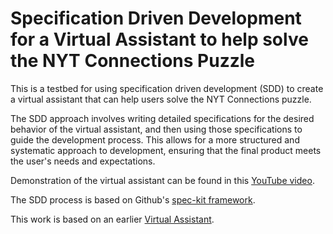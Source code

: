# Specification Driven Development for a Virtual Assistant to help solve the NYT Connections Puzzle

This is a testbed for using specification driven development (SDD) to create a virtual assistant that can help users solve the NYT Connections puzzle.

The SDD approach involves writing detailed specifications for the desired behavior of the virtual assistant, and then using those specifications to guide the development process. This allows for a more structured and systematic approach to development, ensuring that the final product meets the user's needs and expectations.

Demonstration of the virtual assistant can be found in this [YouTube video](https://youtu.be/CCN1rIrbaMQ).

The SDD process is based on Github's [spec-kit framework](https://github.com/github/spec-kit).

This work is based on an earlier [Virtual Assistant](https://github.com/jimthompson5802/connection_solver).